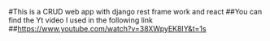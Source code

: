 #This is a CRUD web app with django rest frame work and react
##You can find the Yt video I used in the following link
##https://www.youtube.com/watch?v=38XWpyEK8IY&t=1s